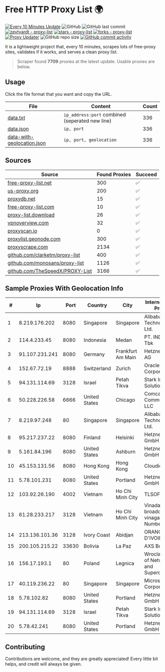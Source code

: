 
# Free HTTP Proxy List 🌍

[![Every 10 Minutes Update](https://github.com/mertguvencli/http-proxy-list/actions/workflows/main.yml/badge.svg?branch=main)](https://github.com/mertguvencli/http-proxy-list/actions/workflows/main.yml)
![GitHub](https://img.shields.io/github/license/mertguvencli/http-proxy-list)
![GitHub last commit](https://img.shields.io/github/last-commit/mertguvencli/http-proxy-list)
[![zevtyardt - proxy-list](https://img.shields.io/static/v1?label=zevtyardt&message=proxy-list&color=blue&logo=github)](https://github.com/zevtyardt/proxy-list "Go to GitHub repo")
[![stars - proxy-list](https://img.shields.io/github/stars/zevtyardt/proxy-list?style=social)](https://github.com/zevtyardt/proxy-list)
[![forks - proxy-list](https://img.shields.io/github/forks/zevtyardt/proxy-list?style=social)](https://github.com/zevtyardt/proxy-list)
[![Proxy Updater](https://github.com/zevtyardt/proxy-list/workflows/Proxy%20Updater/badge.svg)](https://github.com/zevtyardt/proxy-list/actions?query=workflow:"Proxy+Updater")
![GitHub repo size](https://img.shields.io/github/repo-size/zevtyardt/proxy-list)
[![GitHub commit activity](https://img.shields.io/github/commit-activity/m/zevtyardt/proxy-list?logo=commits)](https://github.com/zevtyardt/proxy-list/commits/main)

It is a lightweight project that, every 10 minutes, scrapes lots of free-proxy sites, validates if it works, and serves a clean proxy list.

> Scraper found **7709** proxies at the latest update. Usable proxies are below.

## Usage

Click the file format that you want and copy the URL.

|File|Content|Count|
|----|-------|-----|
|[data.txt](https://raw.githubusercontent.com/mertguvencli/http-proxy-list/main/proxy-list/data.txt)|`ip_address:port` combined (seperated new line)|336|
|[data.json](https://raw.githubusercontent.com/mertguvencli/http-proxy-list/main/proxy-list/data.json)|`ip, port`|336|
|[data-with-geolocation.json](https://raw.githubusercontent.com/mertguvencli/http-proxy-list/main/proxy-list/data-with-geolocation.json)|`ip, port, geolocation`|336|

## Sources

|Source|Found Proxies|Succeed|
|------|-------------|-------|
|[free-proxy-list.net](https://free-proxy-list.net)|300|✅|
|[us-proxy.org](https://www.us-proxy.org)|200|✅|
|[proxydb.net](http://proxydb.net)|15|✅|
|[free-proxy-list.com](https://free-proxy-list.com/?page=&port=&type%5B%5D=http&type%5B%5D=https&up_time=0&search=Search)|10|✅|
|[proxy-list.download](https://www.proxy-list.download/HTTP)|26|✅|
|[vpnoverview.com](https://vpnoverview.com/privacy/anonymous-browsing/free-proxy-servers)|32|✅|
|[proxyscan.io](https://www.proxyscan.io)|0|✅|
|[proxylist.geonode.com](https://proxylist.geonode.com/api/proxy-list?limit=300&page=1&sort_by=lastChecked&sort_type=desc&protocols=http,https)|300|✅|
|[proxyscrape.com](https://api.proxyscrape.com/v2/?request=displayproxies&protocol=http&timeout=10000&country=all&ssl=all&anonymity=all)|2134|✅|
|[github.com/clarketm/proxy-list](https://raw.githubusercontent.com/clarketm/proxy-list/master/proxy-list-raw.txt)|400|✅|
|[github.com/monosans/proxy-list](https://raw.githubusercontent.com/monosans/proxy-list/main/proxies/http.txt)|1126|✅|
|[github.com/TheSpeedX/PROXY-List](https://raw.githubusercontent.com/TheSpeedX/PROXY-List/master/http.txt)|3166|✅|


## Sample Proxies With Geolocation Info

|#|Ip|Port|Country|City|Internet Service Provider|
|-|--|----|-------|----|-------------------------|
|1|8.219.176.202|8080|Singapore|Singapore|Alibaba (US) Technology Co., Ltd.|
|2|114.4.233.45|8080|Indonesia|Medan|PT. INDOSAT Tbk|
|3|91.107.231.241|8080|Germany|Frankfurt Am Main|Hetzner Online AG|
|4|152.67.72.19|8888|Switzerland|Zurich|Oracle Corporation|
|5|94.131.114.69|3128|Israel|Petah Tikva|Stark Industries Solutions LTD|
|6|50.228.226.58|6666|United States|Chicago|Comcast Cable Communications, LLC|
|7|8.219.97.248|80|Singapore|Singapore|Alibaba (US) Technology Co., Ltd.|
|8|95.217.237.22|8080|Finland|Helsinki|Hetzner Online GmbH|
|9|5.161.84.196|8080|United States|Ashburn|Hetzner Online GmbH|
|10|45.153.131.56|8080|Hong Kong|Hong Kong|Cloudie Limited|
|11|5.78.101.231|8080|United States|Portland|Hetzner Online GmbH|
|12|103.92.26.190|4002|Vietnam|Ho Chi Minh City|TLSOFT|
|13|61.28.233.217|3128|Vietnam|Ho Chi Minh City|Vinadata broadcast via vinagame AS Number|
|14|213.136.101.36|3128|Ivory Coast|Abidjan|ORANGE COTE D'IVOIRE|
|15|200.105.215.22|33630|Bolivia|La Paz|AXS Bolivia S. A.|
|16|156.17.193.1|80|Poland|Legnica|Wroclaw Centre of Networking and Supercomputing|
|17|40.119.236.22|80|Singapore|Singapore|Microsoft Corporation|
|18|5.78.102.82|8080|United States|Portland|Hetzner Online GmbH|
|19|94.131.114.69|3128|Israel|Petah Tikva|Stark Industries Solutions LTD|
|20|5.78.42.241|8080|United States|Portland|Hetzner Online GmbH|



## Contributing

Contributions are welcome, and they are greatly appreciated! Every
little bit helps, and credit will always be given.

